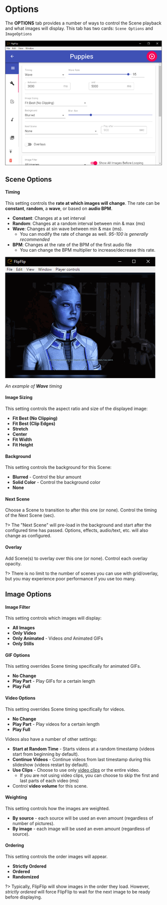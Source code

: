 # Options
The **OPTIONS** tab provides a number of ways to control the Scene playback and what images will display. This tab
has two cards: `Scene Options` and `ImageOptions` 

![](doc_images/scene_detail_options.png)

## Scene Options

#### Timing
This setting controls the **rate at which images will change**. The rate can be **constant**, **random**, a **wave**, 
or based on **audio BPM**.
* **Constant**: Changes at a set interval
* **Random**: Changes at a random interval between min & max (ms)
* **Wave**: Changes at sin wave between min & max (ms).
  * You can modify the rate of change as well. _95-100 is generally recommended_ 
* **BPM**: Changes at the rate of the BPM of the first audio file
  * You can change the BPM multiplier to increase/decrease this rate.

<img src="doc_images/timing_ex.gif" alt="Timing Example">

_An example of **Wave** timing_
  
#### Image Sizing
This setting controls the aspect ratio and size of the displayed image:
* **Fit Best (No Clipping)**
* **Fit Best (Clip Edges)**
* **Stretch**
* **Center**
* **Fit Width**
* **Fit Height**

#### Background
This setting controls the background for this Scene:
* **Blurred** - Control the blur amount
* **Solid Color** - Control the background color
* **None**

#### Next Scene
Choose a Scene to transition to after this one (or none). Control the timing of the Next Scene (sec).

?> The "Next Scene" will pre-load in the background and start after the configured time has passed. Options, effects, 
audio/text, etc. will also change as configured.

#### Overlay
Add Scene(s) to overlay over this one (or none). Control each overlay opacity.

?> There is no limit to the number of scenes you can use with grid/overlay, 
but you may experience poor performance if you use too many.

## Image Options

#### Image Filter
This setting controls which images will display:
* **All Images**
* **Only Video**
* **Only Animated** - Videos _and_ Animated GIFs
* **Only Stills**

#### GIF Options
This setting overrides Scene timing specifically for animated GIFs.
* **No Change** 
* **Play Part** - Play GIFs for a certain length
* **Play Full**

#### Video Options
This setting overrides Scene timing specifically for videos.
* **No Change** 
* **Play Part** - Play videos for a certain length
* **Play Full**

Videos also have a number of other settings:
* **Start at Random Time** - Starts videos at a random timestamp (videos start from beginning by default).
* **Continue Videos** - Continue videos from last timestamp during this slideshow (videos restart by default).
* **Use Clips** - Choose to use only [video clips](clips.md) or the entire video.
  * If you are not using video clips, you can choose to skip the first and last parts of each video (ms)
* Control **video volume** for this scene.

#### Weighting
This setting controls how the images are weighted.
* **By source** - each source will be used an even amount (regardless of number of pictures).
* **By image** - each image will be used an even amount (regardless of source).
  
#### Ordering
This setting controls the order images will appear.
* **Strictly Ordered**
* **Ordered**
* **Randomized**

?> Typically, FlipFlip will show images in the order they load. However, *strictly ordered* will force
FlipFlip to wait for the next image to be ready before displaying.